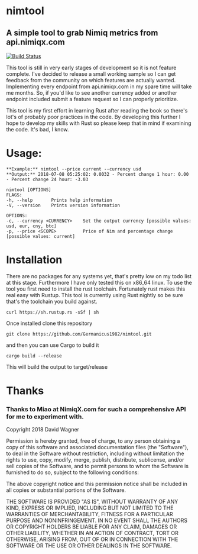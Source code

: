 ﻿# nimtool  
## A simple tool to grab Nimiq metrics from api.nimiqx.com
[![Build Status](https://travis-ci.org/Germanicus1982/nimtool.svg?branch=master)](https://travis-ci.org/Germanicus1982/nimtool)

This tool is still in very early stages of development so it is not feature complete. I've decided to release a small working sample so I can get feedback from the community on which features are actually wanted. Implementing every endpoint from api.nimiqx.com in my spare time will take me months. So, if you'd like to see another currency added or another endpoint included submit a feature request so I can properly prioritize.

This tool is my first effort in learning Rust after reading the book so there's lot's of probably poor practices in the code. By developing this further I hope to develop my skills with Rust so please keep that in mind if examining the code. It's bad, I know.
  
# Usage: 

    **Example:** nimtool --price current --currency usd
    **Output:** 2018-07-08 05:25:02: 0.0032 - Percent change 1 hour: 0.00 - Percent change 24 hour: -3.03
    
    nimtool [OPTIONS]
    FLAGS:
    -h, --help       Prints help information
    -V, --version    Prints version information
    
    OPTIONS:
    -c, --currency <CURRENCY>    Set the output currency [possible values: usd, eur, cny, btc]
    -p, --price <SCOPE>          Price of Nim and percentage change [possible values: current]

# Installation
There are no packages for any systems yet, that's pretty low on my todo list at this stage. Furthermore I have only tested this on x86_64 linux. To use the tool you first need to install the rust toolchain. Fortunately rust makes this real easy with Rustup. This tool is currently using Rust nightly so be sure that's the toolchain you build against.

    curl https://sh.rustup.rs -sSf | sh
Once installed clone this repository

    git clone https://github.com/Germanicus1982/nimtool.git
and then you can use Cargo to build it

    cargo build --release
This will build the output to target/release

# Thanks
### Thanks to Miao at NimiqX.com for such a comprehensive API for me to experiment with.

Copyright 2018 David Wagner

Permission is hereby granted, free of charge, to any person obtaining a copy of this software and associated documentation files (the "Software"), to deal in the Software without restriction, including without limitation the rights to use, copy, modify, merge, publish, distribute, sublicense, and/or sell copies of the Software, and to permit persons to whom the Software is furnished to do so, subject to the following conditions:

The above copyright notice and this permission notice shall be included in all copies or substantial portions of the Software.

THE SOFTWARE IS PROVIDED "AS IS", WITHOUT WARRANTY OF ANY KIND, EXPRESS OR IMPLIED, INCLUDING BUT NOT LIMITED TO THE WARRANTIES OF MERCHANTABILITY, FITNESS FOR A PARTICULAR PURPOSE AND NONINFRINGEMENT. IN NO EVENT SHALL THE AUTHORS OR COPYRIGHT HOLDERS BE LIABLE FOR ANY CLAIM, DAMAGES OR OTHER LIABILITY, WHETHER IN AN ACTION OF CONTRACT, TORT OR OTHERWISE, ARISING FROM, OUT OF OR IN CONNECTION WITH THE SOFTWARE OR THE USE OR OTHER DEALINGS IN THE SOFTWARE.